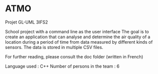 # ATMO
Projet GL-UML 3IFS2 

School project with a command line as the user interface
The goal is to create an application that can analyse and determine the air quality of a location during a period of time from data measured by different kinds of sensors.
The data is stored in multiple CSV files.

For further reading, please consult the doc folder (written in French)

Language used : C++
Number of persons in the team : 6
